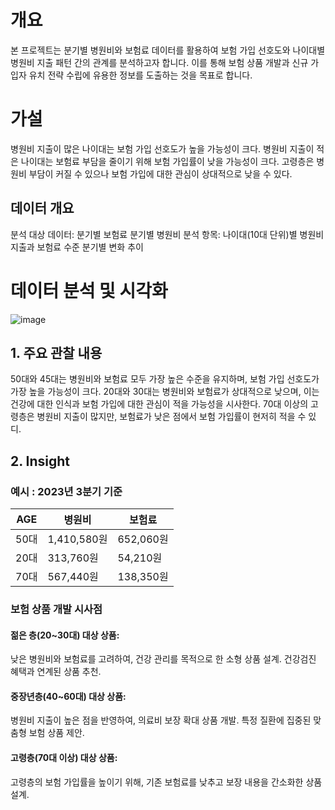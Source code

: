 # 개요
본 프로젝트는 분기별 병원비와 보험료 데이터를 활용하여 보험 가입 선호도와 나이대별 병원비 지출 패턴 간의 관계를 분석하고자 합니다. 이를 통해 보험 상품 개발과 신규 가입자 유치 전략 수립에 유용한 정보를 도출하는 것을 목표로 합니다.

# 가설
병원비 지출이 많은 나이대는 보험 가입 선호도가 높을 가능성이 크다.
병원비 지출이 적은 나이대는 보험료 부담을 줄이기 위해 보험 가입률이 낮을 가능성이 크다.
고령층은 병원비 부담이 커질 수 있으나 보험 가입에 대한 관심이 상대적으로 낮을 수 있다.

## 데이터 개요
분석 대상 데이터:
분기별 보험료
분기별 병원비
분석 항목:
나이대(10대 단위)별 병원비 지출과 보험료 수준
분기별 변화 추이

# 데이터 분석 및 시각화
![image](https://github.com/user-attachments/assets/928e14c2-7009-4b1f-94cc-8b6d9e2b6507)

## 1. 주요 관찰 내용
50대와 45대는 병원비와 보험료 모두 가장 높은 수준을 유지하며, 보험 가입 선호도가 가장 높을 가능성이 크다.
20대와 30대는 병원비와 보험료가 상대적으로 낮으며, 이는 건강에 대한 인식과 보험 가입에 대한 관심이 적을 가능성을 시사한다.
70대 이상의 고령층은 병원비 지출이 많지만, 보험료가 낮은 점에서 보험 가입률이 현저히 적을 수 있디.

## 2. Insight
### 예시 : 2023년 3분기 기준
| AGE | 병원비 | 보험료 |
| -- | -- | -- |
| 50대 |1,410,580원 | 652,060원 |
| 20대 | 313,760원 | 54,210원 |
| 70대 | 567,440원 | 138,350원 |

### 보험 상품 개발 시사점
#### 젊은 층(20~30대) 대상 상품:
낮은 병원비와 보험료를 고려하여, 건강 관리를 목적으로 한 소형 상품 설계.
건강검진 혜택과 연계된 상품 추천.

#### 중장년층(40~60대) 대상 상품:
병원비 지출이 높은 점을 반영하여, 의료비 보장 확대 상품 개발.
특정 질환에 집중된 맞춤형 보험 상품 제안.

#### 고령층(70대 이상) 대상 상품:
고령층의 보험 가입률을 높이기 위해, 기존 보험료를 낮추고 보장 내용을 간소화한 상품 설계.
